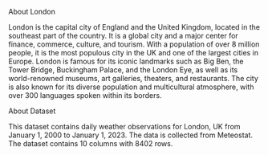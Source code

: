 About London

London is the capital city of England and the United Kingdom, located in the southeast part of the country. It is a global city and a major center for finance, commerce, culture, and tourism. With a population of over 8 million people, it is the most populous city in the UK and one of the largest cities in Europe. London is famous for its iconic landmarks such as Big Ben, the Tower Bridge, Buckingham Palace, and the London Eye, as well as its world-renowned museums, art galleries, theaters, and restaurants. The city is also known for its diverse population and multicultural atmosphere, with over 300 languages spoken within its borders.

About Dataset

This dataset contains daily weather observations for London, UK from January 1, 2000 to January 1, 2023. The data is collected from Meteostat. The dataset contains 10 columns with 8402 rows.
